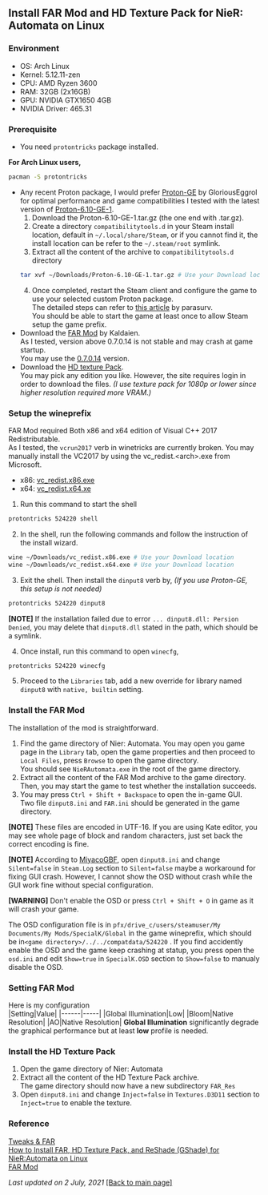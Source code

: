 ## Install FAR Mod and HD Texture Pack for NieR: Automata on Linux
### Environment

- OS: Arch Linux
- Kernel: 5.12.11-zen
- CPU: AMD Ryzen 3600
- RAM: 32GB (2x16GB)
- GPU: NVIDIA GTX1650 4GB
- NVIDIA Driver: 465.31


### Prerequisite

+ You need ```protontricks``` package installed.  

__For Arch Linux users,__
```bash
pacman -S protontricks
```

+ Any recent Proton package, I would prefer [Proton-GE](https://github.com/GloriousEggroll/proton-ge-custom) by GloriousEggrol for optimal performance and game compatibilities
  I tested with the latest version of [Proton-6.10-GE-1](https://github.com/GloriousEggroll/proton-ge-custom/releases/tag/6.10-GE-1).  
   1. Download the Proton-6.10-GE-1.tar.gz (the one end with .tar.gz).  
   2. Create a directory ```compatibilitytools.d``` in your Steam install location, default in ```~/.local/share/Steam```, or if you cannot find it, the install location can be refer to the ```~/.steam/root``` symlink.   
   3. Extract all the content of the archive to ```compatibilitytools.d``` directory  
   ```bash
   tar xvf ~/Downloads/Proton-6.10-GE-1.tar.gz # Use your Download location
   ```  
   4. Once completed, restart the Steam client and configure the game to use your selected custom Proton package.  
  The detailed steps can refer to [this article](https://parasurv.neocities.org/how-to-force-linux-games-to-use-steam-proton.html) by parasurv.  
  You should be able to start the game at least once to allow Steam setup the game prefix.  
+ Download the [FAR Mod](https://github.com/Kaldaien/FAR) by Kaldaien.  
As I tested, version above 0.7.0.14 is not stable and may crash at game startup.  
You may use the [0.7.0.14](https://github.com/Kaldaien/FAR/releases/download/far_070/FAR_0_7_0_14.7z) version.  
+ Download the [HD texture Pack](https://www.nexusmods.com/nierautomata/mods/5).  
You may pick any edition you like. However, the site requires login in order to download the files. *(I use texture pack for 1080p or lower since higher resolution required more VRAM.)*

### Setup the wineprefix

FAR Mod required Both x86 and x64 edition of Visual C++ 2017 Redistributable.  
As I tested, the `vcrun2017` verb in winetricks are currently broken. You may manually install the VC2017 by using the vc_redist.\<arch\>.exe from Microsoft.  

- x86: [vc_redist.x86.exe](https://aka.ms/vs/16/release/vc_redist.x86.exe)  
- x64: [vc_redist.x64.xe](https://aka.ms/vs/16/release/vc_redist.x64.exe)  


1. Run this command to start the shell
```bash
protontricks 524220 shell
```
2. In the shell, run the following commands and follow the instruction of the install wizard.
```bash
wine ~/Downloads/vc_redist.x86.exe # Use your Download location
wine ~/Downloads/vc_redist.x64.exe # Use your Download location
```
3. Exit the shell. Then install the `dinput8` verb by, *(If you use Proton-GE, this setup is not needed)*  
```bash
protontricks 524220 dinput8
```

**[NOTE]** If the installation failed due to error ```... dinput8.dll: Persion Denied```, you may delete that ```dinput8.dll``` stated in the path, which should be a symlink.

4. Once install, run this command to open `winecfg`,
```bash
protontricks 524220 winecfg
```
5. Proceed to the `Libraries` tab, add a new override for library named `dinput8` with `native, builtin` setting.

### Install the FAR Mod

The installation of the mod is straightforward.  
1. Find the game directory of Nier: Automata. You may open you game page in the `Library` tab, open the game properties and then proceed to `Local Files`, press `Browse` to open the game directory.  
You should see `NieRAutomata.exe` in the root of the game directory.  
2. Extract all the content of the FAR Mod archive to the game directory. Then, you may start the game to test whether the installation succeeds.  
3. You may press `Ctrl + Shift + Backspace` to open the in-game GUI.  
Two file `dinput8.ini` and `FAR.ini` should be generated in the game directory.

**[NOTE]** These files are encoded in UTF-16. If you are using Kate editor, you may see whole page of block and random characters, just set back the correct encoding is fine.

**[NOTE]** According to [MiyacoGBF](https://gist.github.com/MiyacoGBF/6fd49ae4a73a9a7f4d13c488bff2da77), open `dinput8.ini`  and change `Silent=false` in `Steam.Log` section to `Silent=false` maybe a workaround for fixing GUI crash. However, I cannot show the OSD without crash while the GUI work fine without special configuration. 

**[WARNING]**  Don't enable the OSD or press `Ctrl + Shift + O` in game as it will crash your game.

The OSD configuration file is in `pfx/drive_c/users/steamuser/My Documents/My Mods/SpecialK/Global` in the game wineprefix, which should be in`<game directory>/../../compatdata/524220` .
If you find accidently enable the OSD and the game keep crashing at statup, you press open the `osd.ini` and edit `Show=true` in `SpecialK.OSD` section to `Show=false` to manualy disable the OSD.

### Setting FAR Mod
Here is my configuration  
|Setting|Value|
|------|-----|
|Global Illumination|Low|
|Bloom|Native Resolution|
|AO|Native Resolution|
**Global Illumination** significantly degrade the graphical performance but at least **low** profile is needed.  

### Install the HD Texture Pack

1. Open the game directory of Nier: Automata
2. Extract all the content of the HD Texture Pack archive.  
The game directory should now have a new subdirectory `FAR_Res`  
3. Open `dinput8.ini` and change `Inject=false` in `Textures.D3D11` section to `Inject=true` to enable the texture.

### Reference

[Tweaks & FAR](https://steamcommunity.com/groups/SpecialK_Mods/discussions/3/1334600128973500691/)  
[How to Install FAR, HD Texture Pack, and ReShade (GShade) for NieR:Automata on Linux](https://gist.github.com/MiyacoGBF/6fd49ae4a73a9a7f4d13c488bff2da77)  
[FAR Mod](https://github.com/Kaldaien/FAR)
<br/>

*Last updated on 2 July, 2021*
[&#91;Back to main page&#93;](/)